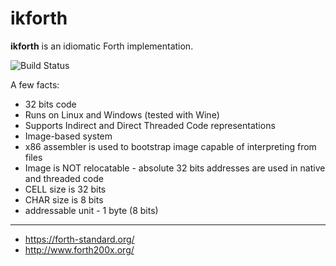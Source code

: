 # ikforth

**ikforth** is an idiomatic Forth implementation.

![Build Status](https://github.com/ikysil/ikforth/workflows/CI/badge.svg?branch=master)

A few facts:
* 32 bits code
* Runs on Linux and Windows (tested with Wine)
* Supports Indirect and Direct Threaded Code representations
* Image-based system
* x86 assembler is used to bootstrap image capable of interpreting from files
* Image is NOT relocatable - absolute 32 bits addresses are used in native and threaded code
* CELL size is 32 bits
* CHAR size is 8 bits
* addressable unit - 1 byte (8 bits)

----

* https://forth-standard.org/
* http://www.forth200x.org/
